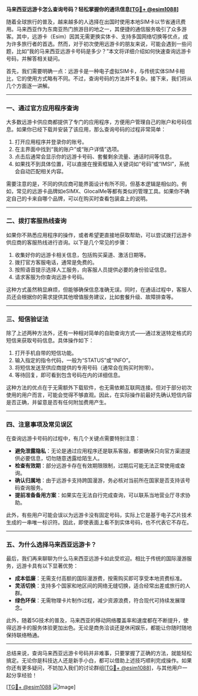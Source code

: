 **马来西亚远游卡怎么查询号码？轻松掌握你的通讯信息[[TG💪+ @esim1088](https://t.me/s/esim1088)]**

随着全球旅行的普及，越来越多的人选择在出国时使用本地SIM卡以节省通讯费用。马来西亚作为东南亚热门旅游目的地之一，其便捷的通信服务吸引了众多游客。其中，远游卡（Esim）因其无需更换实体卡、支持多国网络切换等优点，成为许多旅行者的首选。然而，对于初次使用远游卡的朋友来说，可能会遇到一些问题，比如“我的马来西亚远游卡号码是多少？”本文将详细介绍如何快速查询远游卡号码，并解答相关疑问。

首先，我们需要明确一点：远游卡是一种电子虚拟SIM卡，与传统实体SIM卡相比，它的使用方式略有不同。不过，查询号码的方法并不复杂。接下来，我们将从几个方面逐一讲解。

---

### **一、通过官方应用程序查询**
大多数远游卡供应商都提供了专门的应用程序，方便用户管理自己的账户和号码信息。如果你已经下载并安装了该应用，那么查询号码的过程非常简单：

1. 打开应用程序并登录你的账号。
2. 在主界面中找到“我的账户”或“账户详情”选项。
3. 点击后通常会显示你的远游卡号码、套餐剩余流量、通话时间等信息。
4. 如果找不到具体位置，可以直接在搜索框输入关键词如“号码”或“IMSI”，系统会自动匹配相关内容。

需要注意的是，不同的供应商可能界面设计有所不同，但基本逻辑是相似的。例如，常见的远游卡品牌如eSIMX、GlocalMe等都有类似的管理工具。如果你不确定自己的卡来自哪个品牌，可以在购买时查看包装盒上的说明。

---

### **二、拨打客服热线查询**
如果你不熟悉应用程序的操作，或者希望更直接地获取帮助，可以尝试拨打远游卡供应商的客服热线进行咨询。以下是几个常见的步骤：

1. 收集好你的远游卡相关信息，包括购买渠道、激活日期等。
2. 拨打官方客服电话，通常是免费的。
3. 按照语音提示选择人工服务，向客服人员提供必要的身份验证信息。
4. 请求客服为你查询远游卡号码。

这种方式虽然稍显麻烦，但能够确保信息准确无误。同时，在通话过程中，客服人员还会根据你的需求提供其他增值服务建议，比如套餐升级、故障排查等。

---

### **三、短信验证法**
除了上述两种方法外，还有一种相对简单的自助查询方式——通过发送特定格式的短信来获取号码信息。具体操作如下：

1. 打开手机自带的短信功能。
2. 输入指定的指令代码，一般为“STATUS”或“INFO”。
3. 将短信发送至供应商提供的专用号码（通常会在购买时附带）。
4. 等待回复，即可看到包含号码在内的详细信息。

这种方法的优点在于无需额外下载软件，也无需依赖互联网连接。但对于部分初次使用的用户而言，可能会觉得不够直观。因此，在实际操作前最好先确认短信内容是否正确，并留意是否有任何附加费用产生。

---

### **四、注意事项及常见误区**
在查询远游卡号码的过程中，有几个关键点需要特别注意：

- **避免泄露隐私**：无论是通过应用程序还是联系客服，都要确保只向官方渠道提供必要信息，切勿随意透露给陌生人。
- **检查有效期**：部分远游卡存在有效期限限制，过期后可能无法正常使用或查询。
- **确认归属地**：由于远游卡支持跨国漫游，务必核对当前所在国家是否支持该号码查询服务。
- **提前准备备用方案**：如果实在无法自行完成查询，可以联系当地营业厅寻求协助。

此外，有些用户可能会误以为远游卡没有固定号码，实际上它是基于电子芯片技术生成的一串唯一标识符。因此，即使表面上看不到实体号码，也不代表它不存在。

---

### **五、为什么选择马来西亚远游卡？**
最后，我们再来聊聊为什么马来西亚远游卡如此受欢迎。相比于传统的国际漫游服务，远游卡具有以下显著优势：

- **成本低廉**：无需支付高额的国际漫游费，按需购买即可享受本地资费标准。
- **灵活切换**：支持多个国家和地区间的网络无缝切换，适合经常出差或旅行的人群。
- **绿色环保**：无需物理卡片制作过程，减少资源浪费，符合现代可持续发展理念。

此外，随着5G技术的普及，马来西亚的移动网络覆盖率和速度都在不断提升，使得远游卡的服务体验更加出色。无论是商务洽谈还是休闲娱乐，都能让你随时随地保持联络畅通。

---

总结来说，查询马来西亚远游卡号码并非难事，只要掌握了正确的方法，就能轻松搞定。无论你是科技达人还是新手小白，都可以借助上述技巧顺利完成操作。如果你还有更多疑问，不妨加入我们的讨论群组[[TG💪+ @esim1088](https://t.me/s/esim1088)]，与其他用户一起分享经验！

[[TG💪+ @esim1088](https://t.me/s/esim1088) ![Image](https://i.postimg.cc/4NQfJmqS/Snipaste-2025-05-13-00-14-12.png)]